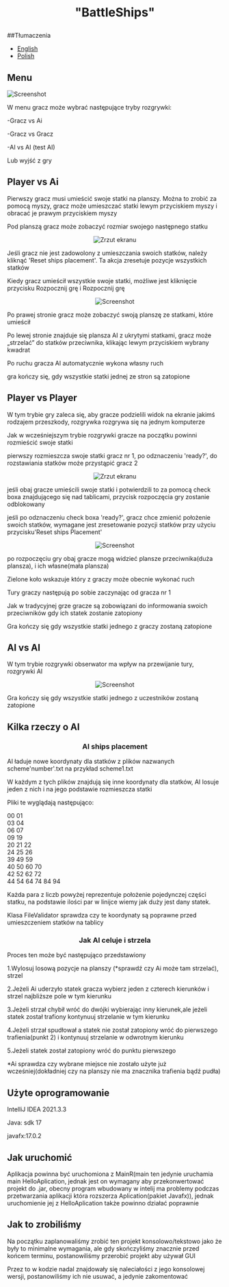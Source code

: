 <h1 align="center">
<br>
<p align="center">
"BattleShips"
</p>

</h1>

<p >

##Tłumaczenia
- [English](README.md)
- [Polish](README-pl.md)

## Menu
<img src="images/Menu.png" alt="Screenshot">
 <p>W menu gracz może wybrać następujące tryby rozgrywki:</p>
   <p> -Gracz vs Ai</p>
   <p> -Gracz vs Gracz</p>
   <p> -AI vs AI (test AI)</p>
 <p>Lub  wyjść z gry</p>

## Player vs Ai
<p>Pierwszy gracz musi umieścić swoje statki na planszy. Można to zrobić za pomocą myszy, gracz może umieszczać statki lewym przyciskiem myszy i obracać je prawym przyciskiem myszy</p>
<p>Pod planszą gracz może zobaczyć rozmiar swojego następnego statku</p>
<p align="center">
     <img src="images/plshipsPVA.png" alt="Zrzut ekranu">
</p>
<p>Jeśli gracz nie jest zadowolony z umieszczania swoich statków, należy kliknąć 'Reset ships placement'. Ta akcja zresetuje pozycje wszystkich statków </p>
<p>Kiedy gracz umieścił wszystkie swoje statki, możliwe jest kliknięcie przycisku Rozpocznij grę i Rozpocznij grę </p>
<p align="center">
    <img src="images/battlePVA.png" alt="Screenshot">
</p>
<p>Po prawej stronie gracz może zobaczyć swoją planszę ze statkami, które umieścił</p>
<p>Po lewej stronie znajduje się plansza AI z ukrytymi statkami, gracz może „strzelać” do statków przeciwnika, klikając lewym przyciskiem wybrany kwadrat</p>
<p>Po ruchu gracza AI automatycznie wykona własny ruch</p>
<p>gra kończy się, gdy wszystkie statki jednej ze stron są zatopione</p>

## Player vs Player
<p>W tym trybie gry zaleca się, aby gracze podzielili widok na ekranie jakimś rodzajem przeszkody, rozgrywka rozgrywa się na jednym komputerze</p>
  <p>Jak w wcześniejszym trybie rozgrywki gracze na początku powinni rozmieścić swoje statki </p>
<p>pierwszy rozmieszcza swoje statki gracz nr 1, po odznaczeniu 'ready?', do rozstawiania statków może przystąpić gracz 2</p>
<p align="center">
     <img src="images/plShipPVP.png" alt="Zrzut ekranu">
</p>
<p>jeśli obaj gracze umieścili swoje statki i potwierdzili to za pomocą check boxa znajdującego się nad tablicami, przycisk rozpoczęcia gry zostanie odblokowany</p>
<p>jeśli po odznaczeniu check boxa 'ready?', gracz chce zmienić położenie swoich statków, wymagane jest zresetowanie pozycji statków przy użyciu przycisku'Reset ships Placement'</p>
<p align="center">
    <img src="images/battlePVP.png" alt="Screenshot">
</p>
<p> po rozpoczęciu gry obaj gracze mogą widzieć plansze przeciwnika(duża plansza), i ich własne(mała plansza) </p>
<p> Zielone koło wskazuje który z graczy może obecnie wykonać ruch</p>
<p>Tury graczy następują po sobie zaczynając od gracza nr 1</p>
<p>Jak w tradycyjnej grze gracze są zobowiązani do informowania swoich przeciwników gdy ich statek zostanie zatopiony</p>
<p>Gra kończy się gdy wszystkie statki jednego z graczy zostaną zatopione</p>

## AI vs AI

<p>W tym trybie rozgrywki obserwator ma wpływ na przewijanie tury, rozgrywki AI</p>
<p align="center">
    <img src="images/AIBattle.png" alt="Screenshot">
</p>

<p>Gra kończy się gdy wszystkie statki jednego z uczestników zostaną zatopione</p>

## Kilka rzeczy o AI

<h3 align="center">
    AI ships placement
</h3>
<p>AI ładuje nowe koordynaty dla statków z plików nazwanych scheme'number'.txt na przykład scheme1.txt</p>
<p>W każdym z tych plików znajdują się inne koordynaty dla statków, AI losuje jeden z nich i na jego podstawie rozmieszcza statki</p>
<p>Pliki te wyglądają następująco:</p>
00 01 <br>
03 04<br>
06 07<br>
09 19<br>
20 21 22<br>
24 25 26<br>
39 49 59<br>
40 50 60 70<br>
42 52 62 72<br>
44 54 64 74 84 94<br>
<p>Każda para z liczb powyżej reprezentuje położenie pojedynczej części statku, na podstawie ilości par w linijce wiemy jak duży jest dany statek. </p>
<p>Klasa FileValidator sprawdza czy te koordynaty są  poprawne przed umieszczeniem statków na tablicy</p>
<h3 align="center">
    Jak AI celuje i strzela
</h3>
<p>Proces ten może być następująco przedstawiony </p>
<p>1.Wylosuj losową pozycje na planszy (*sprawdź czy Ai może tam strzelać), strzel </p>
<p>2.Jeżeli Ai uderzyło statek gracza wybierz jeden z czterech kierunków i strzel najbliższe pole w tym kierunku </p>
<p>3.Jeżeli strzał chybił wróć do dwójki wybierając inny kierunek,ale jeżeli statek został trafiony kontynuuj strzelanie w tym kierunku</p>
<p>4.Jeżeli strzał spudłował a statek nie został zatopiony wróć do pierwszego trafienia(punkt 2) i kontynuuj strzelanie w odwrotnym kierunku</p>
<p>5.Jeżeli statek został zatopiony wróć do punktu pierwszego</p>
<p>*Ai sprawdza czy wybrane miejsce nie zostało użyte już wcześniej(dokładniej czy na planszy nie ma znacznika trafienia bądź pudła)</p>

## Użyte oprogramowanie
<p>IntelliJ IDEA 2021.3.3</p>
<p>Java: sdk 17</p>
<p>javafx:17.0.2</p>

## Jak uruchomić
<p>Aplikacja powinna być uruchomiona z MainR(main ten jedynie uruchamia main HelloAplication, jednak jest on wymagany aby przekonwertować projekt do .jar, obecny program wbudowany w intelij ma problemy podczas przetwarzania aplikacji która rozszerza Aplication(pakiet Javafx)), jednak uruchomienie jej z HelloAplication także powinno działać poprawnie </p>

## Jak to zrobiliśmy
<p>Na początku zaplanowaliśmy zrobić ten projekt konsolowo/tekstowo jako że były to minimalne wymagania, ale gdy skończyliśmy znacznie przed końcem terminu, postanowiliśmy przerobić projekt aby używał GUI</p>
<p>Przez to w kodzie nadal znajdowały się naleciałości z jego konsolowej wersji, postanowiliśmy ich nie usuwać, a jedynie zakomentować</p>
<p></p>
